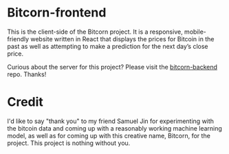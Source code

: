 # Bitcorn-frontend
This is the client-side of the Bitcorn project. It is a responsive, mobile-friendly website written in React that displays the prices for Bitcoin in the past as well as attempting to make a prediction for the next day’s close price.

Curious about the server for this project? Please visit the [bitcorn-backend](https://github.com/reflectrr/bitcorn-backend/) repo. Thanks!

# Credit
I'd like to say "thank you" to my friend Samuel Jin for experimenting with the bitcoin data and coming up with a reasonably working machine learning model, as well as for coming up with this creative name, Bitcorn, for the project. This project is nothing without you.  

